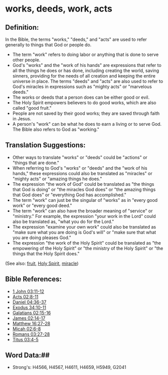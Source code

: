 # works, deeds, work, acts #

## Definition: ##

In the Bible, the terms "works," "deeds," and "acts" are used to refer generally to things that God or people do. 

* The term "work" refers to doing labor or anything that is done to serve other people.
* God's "works" and the "work of his hands" are expressions that refer to all the things he does or has done, including creating the world, saving sinners, providing for the needs of all creation and keeping the entire universe in place. The terms "deeds" and "acts" are also used to refer to God's miracles in expressions such as "mighty acts" or "marvelous deeds."
* The works or deeds that a person does can be either good or evil.
* The Holy Spirit empowers believers to do good works, which are also called "good fruit."
* People are not saved by their good works; they are saved through faith in Jesus.
* A person's "work" can be what he does to earn a living or to serve God. The Bible also refers to God as "working."

## Translation Suggestions: ##

* Other ways to translate "works" or "deeds" could be "actions" or "things that are done."
* When referring to God's "works" or "deeds" and the "work of his hands," these expressions could also be translated as "miracles" or "mighty acts" or "amazing things he does."
* The expression "the work of God" could be translated as "the things that God is doing" or "the miracles God does" or "the amazing things that God does" or "everything God has accomplished."
* The term "work" can just be the singular of "works" as in "every good work" or "every good deed."
* The term "work" can also have the broader meaning of "service" or "ministry." For example, the expression "your work in the Lord" could also be translated as, "what you do for the Lord."
* The expression "examine your own work" could also be translated as "make sure what you are doing is God's will" or "make sure that what you are doing pleases God."
* The expression "the work of the Holy Spirit" could be translated as "the empowering of the Holy Spirit" or "the ministry of the Holy Spirit" or "the things that the Holy Spirit does."

(See also: [fruit](../other/fruit.md), [Holy Spirit](holyspirit.md), [miracle](miracle.md))

## Bible References: ##

* [1 John 03:11-12](rc://en/tn/help/1jn/03/11)
* [Acts 02:8-11](rc://en/tn/help/act/02/08)
* [Daniel 04:36-37](rc://en/tn/help/dan/04/36)
* [Exodus 34:10-11](rc://en/tn/help/exo/34/10)
* [Galatians 02:15-16](rc://en/tn/help/gal/02/15)
* [James 02:14-17](rc://en/tn/help/jas/02/14)
* [Matthew 16:27-28](rc://en/tn/help/mat/16/27)
* [Micah 02:6-8](rc://en/tn/help/mic/02/06)
* [Romans 03:27-28](rc://en/tn/help/rom/03/27)
* [Titus 03:4-5](rc://en/tn/help/tit/03/04)

## Word Data:##

* Strong's: H4566, H4567, H4611, H4659, H5949, G2041
